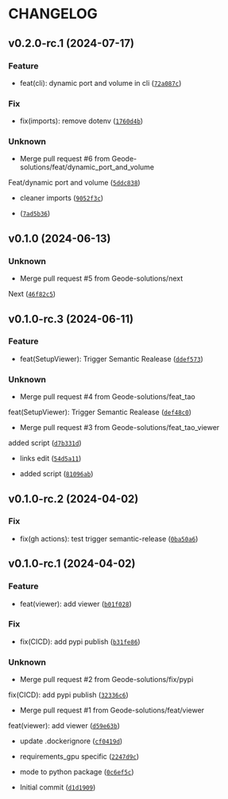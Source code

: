 # CHANGELOG

## v0.2.0-rc.1 (2024-07-17)

### Feature

* feat(cli): dynamic port and volume in cli ([`72a087c`](https://github.com/Geode-solutions/GeodeApp-Viewer/commit/72a087c5520fa386c6ef75a139b276f048d9bbf0))

### Fix

* fix(imports): remove dotenv ([`1760d4b`](https://github.com/Geode-solutions/GeodeApp-Viewer/commit/1760d4bf9013f1b7be7d45f85d36dbf5c161f34f))

### Unknown

* Merge pull request #6 from Geode-solutions/feat/dynamic_port_and_volume

Feat/dynamic port and volume ([`5ddc838`](https://github.com/Geode-solutions/GeodeApp-Viewer/commit/5ddc838d0103d46d5283add3b1ddee31eecd6185))

* cleaner imports ([`9052f3c`](https://github.com/Geode-solutions/GeodeApp-Viewer/commit/9052f3c83cbe74632452a9cbdda4da88aa3f64cd))

*  ([`7ad5b36`](https://github.com/Geode-solutions/GeodeApp-Viewer/commit/7ad5b36ab953913c355bbf9a9ca21cd0e1bd2aa3))

## v0.1.0 (2024-06-13)

### Unknown

* Merge pull request #5 from Geode-solutions/next

Next ([`46f82c5`](https://github.com/Geode-solutions/GeodeApp-Viewer/commit/46f82c5886461b6a466c4eaeed8ca9c6aded79ed))

## v0.1.0-rc.3 (2024-06-11)

### Feature

* feat(SetupViewer): Trigger Semantic Realease ([`ddef573`](https://github.com/Geode-solutions/GeodeApp-Viewer/commit/ddef573231d93632e931aa6426afdda1a76f9e70))

### Unknown

* Merge pull request #4 from Geode-solutions/feat_tao

feat(SetupViewer): Trigger Semantic Realease ([`def48c0`](https://github.com/Geode-solutions/GeodeApp-Viewer/commit/def48c08a2cff28bcf82bcfa4a455ece08dda750))

* Merge pull request #3 from Geode-solutions/feat_tao_viewer

added script ([`d7b331d`](https://github.com/Geode-solutions/GeodeApp-Viewer/commit/d7b331d36a3c761e9c41dbaf2996e20fcb5f2c58))

* links edit ([`54d5a11`](https://github.com/Geode-solutions/GeodeApp-Viewer/commit/54d5a1158ac66582d91cafe7492bb9955d1a62ef))

* added script ([`81096ab`](https://github.com/Geode-solutions/GeodeApp-Viewer/commit/81096ab8667df5d2c9316c320bdb4af2cf4c92e8))

## v0.1.0-rc.2 (2024-04-02)

### Fix

* fix(gh actions): test trigger semantic-release ([`0ba50a6`](https://github.com/Geode-solutions/GeodeApp-Viewer/commit/0ba50a6cc4d7cfc917082ea91ee77c64b63d9849))

## v0.1.0-rc.1 (2024-04-02)

### Feature

* feat(viewer): add viewer ([`b01f028`](https://github.com/Geode-solutions/GeodeApp-Viewer/commit/b01f02831f130d32a5233b4bc36722ed48b78f74))

### Fix

* fix(CICD): add pypi publish ([`b31fe86`](https://github.com/Geode-solutions/GeodeApp-Viewer/commit/b31fe8662a3c233986bcb73b359742fd8bcb1ccb))

### Unknown

* Merge pull request #2 from Geode-solutions/fix/pypi

fix(CICD): add pypi publish ([`32336c6`](https://github.com/Geode-solutions/GeodeApp-Viewer/commit/32336c69e3db2712c154d3b2af30965504622b27))

* Merge pull request #1 from Geode-solutions/feat/viewer

feat(viewer): add viewer ([`d59e63b`](https://github.com/Geode-solutions/GeodeApp-Viewer/commit/d59e63bcc8f1d36039a6b1f556faae8033bd4f0e))

* update .dockerignore ([`cf0419d`](https://github.com/Geode-solutions/GeodeApp-Viewer/commit/cf0419d0bd0bee39569582291693a7e5510aea38))

* requirements_gpu specific ([`2247d9c`](https://github.com/Geode-solutions/GeodeApp-Viewer/commit/2247d9c84b16b2f67662065a483dde906a4916d6))

* mode to python package ([`0c6ef5c`](https://github.com/Geode-solutions/GeodeApp-Viewer/commit/0c6ef5cac721a09f5ff36cca2b1b2515e9e0b265))

* Initial commit ([`d1d1909`](https://github.com/Geode-solutions/GeodeApp-Viewer/commit/d1d19099404133803d7f6cd139d073adc405df73))
